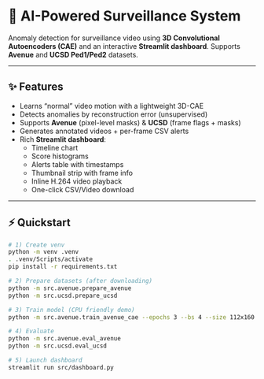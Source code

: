 # 🚨 AI-Powered Surveillance System

Anomaly detection for surveillance video using **3D Convolutional Autoencoders (CAE)** and an interactive **Streamlit dashboard**. Supports **Avenue** and **UCSD Ped1/Ped2** datasets.

---

## ✨ Features
- Learns “normal” video motion with a lightweight 3D-CAE
- Detects anomalies by reconstruction error (unsupervised)
- Supports **Avenue** (pixel-level masks) & **UCSD** (frame flags + masks)
- Generates annotated videos + per-frame CSV alerts
- Rich **Streamlit dashboard**:
  - Timeline chart
  - Score histograms
  - Alerts table with timestamps
  - Thumbnail strip with frame info
  - Inline H.264 video playback
  - One-click CSV/Video download

---

## ⚡ Quickstart

```bash
# 1) Create venv
python -m venv .venv
. .venv/Scripts/activate
pip install -r requirements.txt

# 2) Prepare datasets (after downloading)
python -m src.avenue.prepare_avenue
python -m src.ucsd.prepare_ucsd

# 3) Train model (CPU friendly demo)
python -m src.avenue.train_avenue_cae --epochs 3 --bs 4 --size 112x160

# 4) Evaluate
python -m src.avenue.eval_avenue
python -m src.ucsd.eval_ucsd

# 5) Launch dashboard
streamlit run src/dashboard.py
